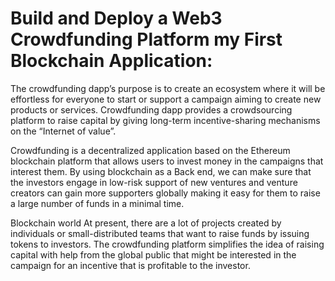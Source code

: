 # Build and Deploy a Web3 Crowdfunding Platform my First Blockchain Application:


The crowdfunding dapp’s purpose is to create an ecosystem where it will be
effortless for everyone to start or support a campaign aiming to create new
products or services. Crowdfunding dapp provides a crowdsourcing platform
to raise capital by giving long-term incentive-sharing mechanisms on the
“Internet of value”.



Crowdfunding is a decentralized application based on the Ethereum blockchain
platform that allows users to invest money in the campaigns that interest them.
By using blockchain as a Back end, we can make sure that the investors engage
in low-risk support of new ventures and venture creators can gain more
supporters globally making it easy for them to raise a large number of funds in a
minimal time.



Blockchain world At present, there are a lot of projects created by individuals or
small-distributed teams that want to raise funds by issuing tokens to investors.
The crowdfunding platform simplifies the idea of raising capital with help from
the global public that might be interested in the campaign for an incentive that
is profitable to the investor.

